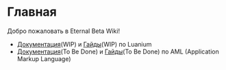 # Главная

Добро пожаловать в Eternal Beta Wiki!

- [Документация](./elua/namespaces/list.md)(WIP) и [Гайды](./elua/guides/intro.md)(WIP) по Luanium
- [Документация](./404)(To Be Done) и [Гайды](./aml/guides/intro.md)(To Be Done) по AML (Application Markup Language)
